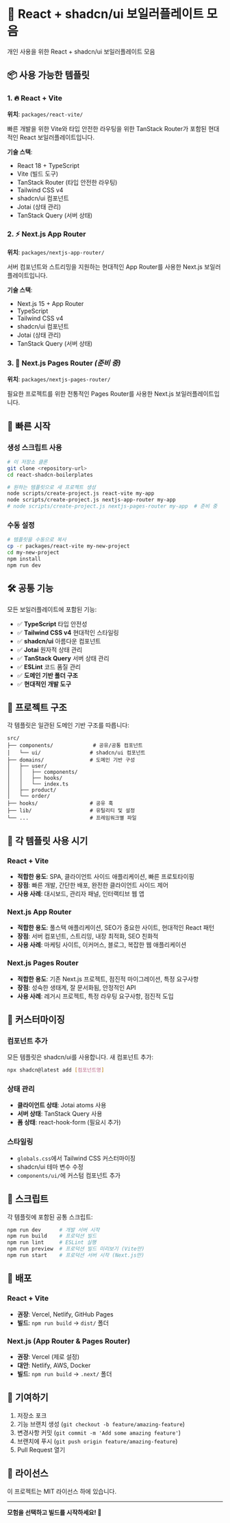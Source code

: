 # 🚀 React + shadcn/ui 보일러플레이트 모음

개인 사용을 위한 React + shadcn/ui 보일러플레이트 모음

## 📦 사용 가능한 템플릿

### 1. 🔥 React + Vite
**위치**: `packages/react-vite/`

빠른 개발을 위한 Vite와 타입 안전한 라우팅을 위한 TanStack Router가 포함된 현대적인 React 보일러플레이트입니다.

**기술 스택**:
- React 18 + TypeScript
- Vite (빌드 도구)
- TanStack Router (타입 안전한 라우팅)
- Tailwind CSS v4
- shadcn/ui 컴포넌트
- Jotai (상태 관리)
- TanStack Query (서버 상태)

### 2. ⚡ Next.js App Router
**위치**: `packages/nextjs-app-router/`

서버 컴포넌트와 스트리밍을 지원하는 현대적인 App Router를 사용한 Next.js 보일러플레이트입니다.

**기술 스택**:
- Next.js 15 + App Router
- TypeScript
- Tailwind CSS v4
- shadcn/ui 컴포넌트
- Jotai (상태 관리)
- TanStack Query (서버 상태)

### 3. 📄 Next.js Pages Router *(준비 중)*
**위치**: `packages/nextjs-pages-router/`

필요한 프로젝트를 위한 전통적인 Pages Router를 사용한 Next.js 보일러플레이트입니다.

## 🚀 빠른 시작

### 생성 스크립트 사용

```bash
# 이 저장소 클론
git clone <repository-url>
cd react-shadcn-boilerplates

# 원하는 템플릿으로 새 프로젝트 생성
node scripts/create-project.js react-vite my-app
node scripts/create-project.js nextjs-app-router my-app
# node scripts/create-project.js nextjs-pages-router my-app  # 준비 중
```

### 수동 설정

```bash
# 템플릿을 수동으로 복사
cp -r packages/react-vite my-new-project
cd my-new-project
npm install
npm run dev
```

## 🛠️ 공통 기능

모든 보일러플레이트에 포함된 기능:

- ✅ **TypeScript** 타입 안전성
- ✅ **Tailwind CSS v4** 현대적인 스타일링
- ✅ **shadcn/ui** 아름다운 컴포넌트
- ✅ **Jotai** 원자적 상태 관리
- ✅ **TanStack Query** 서버 상태 관리
- ✅ **ESLint** 코드 품질 관리
- ✅ **도메인 기반 폴더 구조**
- ✅ **현대적인 개발 도구**

## 📁 프로젝트 구조

각 템플릿은 일관된 도메인 기반 구조를 따릅니다:

```
src/
├── components/             # 공유/공통 컴포넌트
│   └── ui/                # shadcn/ui 컴포넌트
├── domains/               # 도메인 기반 구성
│   ├── user/
│   │   ├── components/
│   │   ├── hooks/
│   │   └── index.ts
│   ├── product/
│   └── order/
├── hooks/                 # 공유 훅
├── lib/                   # 유틸리티 및 설정
└── ...                    # 프레임워크별 파일
```

## 🎯 각 템플릿 사용 시기

### React + Vite
- **적합한 용도**: SPA, 클라이언트 사이드 애플리케이션, 빠른 프로토타이핑
- **장점**: 빠른 개발, 간단한 배포, 완전한 클라이언트 사이드 제어
- **사용 사례**: 대시보드, 관리자 패널, 인터랙티브 웹 앱

### Next.js App Router
- **적합한 용도**: 풀스택 애플리케이션, SEO가 중요한 사이트, 현대적인 React 패턴
- **장점**: 서버 컴포넌트, 스트리밍, 내장 최적화, SEO 친화적
- **사용 사례**: 마케팅 사이트, 이커머스, 블로그, 복잡한 웹 애플리케이션

### Next.js Pages Router
- **적합한 용도**: 기존 Next.js 프로젝트, 점진적 마이그레이션, 특정 요구사항
- **장점**: 성숙한 생태계, 잘 문서화됨, 안정적인 API
- **사용 사례**: 레거시 프로젝트, 특정 라우팅 요구사항, 점진적 도입

## 🔧 커스터마이징

### 컴포넌트 추가

모든 템플릿은 shadcn/ui를 사용합니다. 새 컴포넌트 추가:

```bash
npx shadcn@latest add [컴포넌트명]
```

### 상태 관리

- **클라이언트 상태**: Jotai atoms 사용
- **서버 상태**: TanStack Query 사용
- **폼 상태**: react-hook-form (필요시 추가)

### 스타일링

- `globals.css`에서 Tailwind CSS 커스터마이징
- shadcn/ui 테마 변수 수정
- `components/ui/`에 커스텀 컴포넌트 추가

## 📝 스크립트

각 템플릿에 포함된 공통 스크립트:

```bash
npm run dev      # 개발 서버 시작
npm run build    # 프로덕션 빌드
npm run lint     # ESLint 실행
npm run preview  # 프로덕션 빌드 미리보기 (Vite만)
npm run start    # 프로덕션 서버 시작 (Next.js만)
```

## 🚀 배포

### React + Vite
- **권장**: Vercel, Netlify, GitHub Pages
- **빌드**: `npm run build` → `dist/` 폴더

### Next.js (App Router & Pages Router)
- **권장**: Vercel (제로 설정)
- **대안**: Netlify, AWS, Docker
- **빌드**: `npm run build` → `.next/` 폴더

## 🤝 기여하기

1. 저장소 포크
2. 기능 브랜치 생성 (`git checkout -b feature/amazing-feature`)
3. 변경사항 커밋 (`git commit -m 'Add some amazing feature'`)
4. 브랜치에 푸시 (`git push origin feature/amazing-feature`)
5. Pull Request 열기

## 📄 라이선스

이 프로젝트는 MIT 라이선스 하에 있습니다.

---

**모험을 선택하고 빌드를 시작하세요! 🎉**
